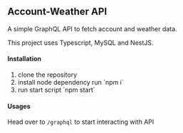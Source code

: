 ## Account-Weather API
A simple GraphQL API to fetch account and weather data.

This project uses Typescript, MySQL and NestJS.


#### Installation
<ol>
<li>clone the repository</li>
<li>install node dependency run `npm i`</li>
<li>run start script `npm start`</li>
</ol>

#### Usages
Head over to `/graphql` to start interacting with API
